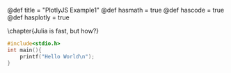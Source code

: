 @def title = "PlotlyJS Example1"
@def hasmath = true
@def hascode = true
@def hasplotly = true

\chapter{Julia is fast, but how?}

```c
#include<stdio.h>
int main(){
    printf("Hello World\n");
}
```



